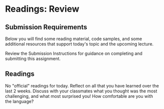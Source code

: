 # Readings: Review

## Submission Requirements

Below you will find some reading material, code samples, and some additional resources that support today's topic and the upcoming lecture.

Review the Submission Instructions for guidance on completing and submitting this assignment.

## Readings

No "official" readings for today. Reflect on all that you have learned over the last 2 weeks.
Discuss with your classmates what you thought was the most challenging, and what most surprised you!
How comfortable are you with the language?
